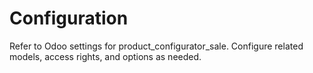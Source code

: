 # Configuration

Refer to Odoo settings for product_configurator_sale. Configure related models, access rights, and options as needed.
